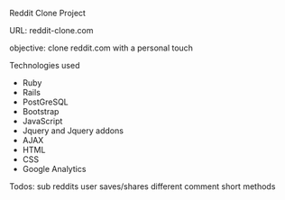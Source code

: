 Reddit Clone Project

URL: reddit-clone.com

objective: clone reddit.com with a personal touch

Technologies used
- Ruby
- Rails
- PostGreSQL
- Bootstrap
- JavaScript
- Jquery and Jquery addons
- AJAX
- HTML
- CSS
- Google Analytics

Todos:
sub reddits
user saves/shares
different comment short methods